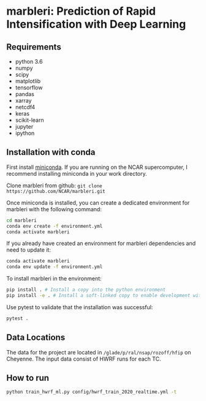 # marbleri: Prediction of Rapid Intensification with Deep Learning

## Requirements
* python 3.6 
* numpy
* scipy
* matplotlib
* tensorflow
* pandas
* xarray
* netcdf4
* keras
* scikit-learn
* jupyter
* ipython

## Installation with conda
First install [miniconda](https://docs.conda.io/en/latest/miniconda.html). If you are running on the
NCAR supercomputer, I recommend installing miniconda in your work directory.

Clone marbleri from github: `git clone https://github.com/NCAR/marbleri.git`

Once miniconda is installed, you can create a dedicated environment for marbleri with the following command:
```bash
cd marbleri
conda env create -f environment.yml
conda activate marbleri
```

If you already have created an environment for marbleri dependencies and need to update it:
```bash
conda activate marbleri
conda env update -f environment.yml
```

To install marbleri in the environment:
```bash
pip install . # Install a copy into the python environment
pip install -e . # Install a soft-linked copy to enable development without reinstalling.
```

Use pytest to validate that the installation was successful:
```bash
pytest .
```

## Data Locations
The data for the project are located in `/glade/p/ral/nsap/rozoff/hfip` on
Cheyenne. The input data consist of HWRF runs for each TC.

## How to run
```bash
python train_hwrf_ml.py config/hwrf_train_2020_realtime.yml -t
```